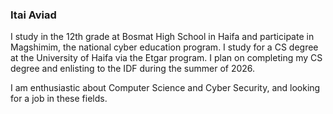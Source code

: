 ### Itai Aviad

I study in the 12th grade at Bosmat High School in Haifa and participate in Magshimim, the national cyber education program. I study for a CS degree at the University of Haifa 
via the Etgar program. I plan on completing my CS degree and enlisting to the IDF during the summer of 2026.


I am enthusiastic about Computer Science and Cyber Security, and looking for a job in these fields.
